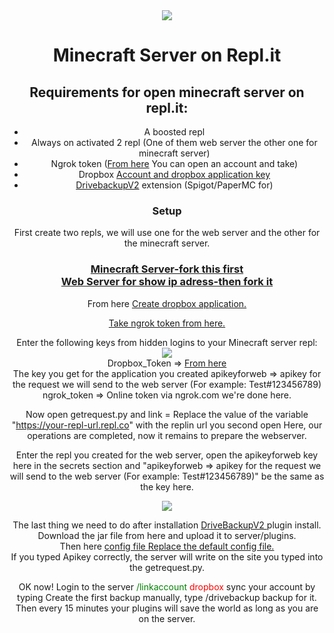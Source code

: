 
<div align="center"> <img src="https://i.ibb.co/t8qFxnN/tenor.gif"> <h1>Minecraft Server on Repl.it</h1> <h2>Requirements for open minecraft server on repl.it:</h2> <ul> <li> A boosted repl </li> <li> Always on activated 2 repl (One of them web server the other one for minecraft server) </li> <li> Ngrok token (<a href="https://dashboard.ngrok.com/get-started/your-authtoken">From here</a> You can open an account and take) </li> <li> Dropbox <a href="https://www.dropbox.com/developers/apps/create"> Account and dropbox application key</a> </li> <li> <a href="https://www.spigotmc.org/resources/drivebackupv2.79519/">DrivebackupV2</a> extension (Spigot/PaperMC for) </li> </ul> <h3>Setup</h3> <p> First create two repls, we will use one for the web server and the other for the minecraft server. 
<h3>
<a href="https://replit.com/@halitsever/Minecraft-Server">Minecraft Server-fork this first</a><br>
<a href="https://replit.com/@halitsever/Web-Server-For-Minecraft-Server">Web Server for show ip adress-then fork it</a>
</h3>
From here <a href="https://www.dropbox.com/developers/apps/create"> Create dropbox application.</a> 

<a href="https://www.dropbox.com/developers/apps/create"> Take ngrok token from here.</a>

 Enter the following keys from hidden logins to your Minecraft server repl: <br>
 <img src="https://i.ibb.co/v3VjCTS/Screenshot-from-2021-07-13-16-10-44.png"><br>
 Dropbox_Token => <a href="https://www.dropbox.com/developers/apps/create"> From here</a> <br>
 The key you get for the application you created apikeyforweb => apikey for the request we will send to the web server (For example: Test#123456789) <br>
  ngrok_token => Online token via ngrok.com we're done here.

Now open getrequest.py and link = Replace the value of the variable "https://your-repl-url.repl.co" with the replin url you second open Here, our operations are completed, now it remains to prepare the webserver. 

Enter the repl you created for the web server, open the apikeyforweb key here in the secrets section and <quote> "apikeyforweb => apikey for the request we will send to the web server (For example: Test#123456789)" </quote> be the same as the key here. 

<img src="https://i.ibb.co/Vvtmbxq/Screenshot-from-2021-07-13-16-29-23.png"> 

The last thing we need to do after installation <a href="https://www.spigotmc.org/resources/drivebackupv2.79519/">DriveBackupV2 </a>plugin install. Download the jar file from here and upload it to server/plugins.<br> Then here <a href="https://github.com/halitsever/minecraft-server-on-repl.it/blob/main/Minecraft-Server-Installer/server/plugins/DriveBackupV2/config.yml">config file Replace the default config file. 
  </a><br>
If you typed Apikey correctly, the server will write on the site you typed into the getrequest.py.

</p> OK now! Login to the server <a style="color:green">/linkaccount </a> <a style="color:red">dropbox </a> sync your account by typing Create the first backup manually, type /drivebackup backup for it. Then every 15 minutes your plugins will save the world as long as you are on the server. </div>
